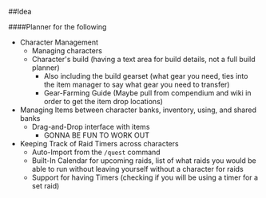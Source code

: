 ##Idea

####Planner for the following
* Character Management
    * Managing characters
    * Character's build (having a text area for build details, not a full build planner)
        * Also including the build gearset (what gear you need, ties into the item manager to say what gear you need to transfer)
        * Gear-Farming Guide (Maybe pull from compendium and wiki in order to get the item drop locations)
* Managing Items between character banks, inventory, using, and shared banks
    * Drag-and-Drop interface with items
        * GONNA BE FUN TO WORK OUT
* Keeping Track of Raid Timers across characters
    * Auto-Import from the `/quest` command
    * Built-In Calendar for upcoming raids, list of what raids you would be able to run without leaving yourself without a character for raids
    * Support for having Timers (checking if you will be using a timer for a set raid)
